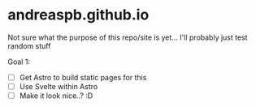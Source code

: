 # andreaspb.github.io

Not sure what the purpose of this repo/site is yet... I'll probably just test random stuff

Goal 1:

- [ ] Get Astro to build static pages for this
- [ ] Use Svelte within Astro
- [ ] Make it look nice..? :D
